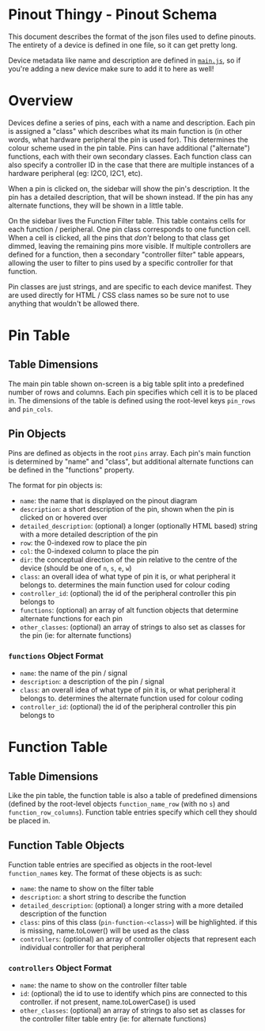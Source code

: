 # Pinout Thingy - Pinout Schema
This document describes the format of the json files used to define pinouts.  The entirety of a device is defined in one file, so it can get pretty long.

Device metadata like name and description are defined in [`main.js`](../main.js), so if you're adding a new device make sure to add it to here as well!

# Overview
Devices define a series of pins, each with a name and description.  Each pin is assigned a "class" which describes what its main function is (in other words, what hardware peripheral the pin is used for).  This determines the colour scheme used in the pin table.  Pins can have additional ("alternate") functions, each with their own secondary classes.  Each function class can also specify a controller ID in the case that there are multiple instances of a hardware peripheral (eg: I2C0, I2C1, etc).

When a pin is clicked on, the sidebar will show the pin's description.  It the pin has a detailed description, that will be shown instead.  If the pin has any alternate functions, they will be shown in a little table.

On the sidebar lives the Function Filter table.  This table contains cells for each function / peripheral.  One pin class corresponds to one function cell.  When a cell is clicked, all the pins that _don't_ belong to that class get dimmed, leaving the remaining pins more visible.  If multiple controllers are defined for a function, then a secondary "controller filter" table appears, allowing the user to filter to pins used by a specific controller for that function.

Pin classes are just strings, and are specific to each device manifest.  They are used directly for HTML / CSS class names so be sure not to use anything that wouldn't be allowed there.

# Pin Table
## Table Dimensions
The main pin table shown on-screen is a big table split into a predefined number of rows and columns.  Each pin specifies which cell it is to be placed in.  The dimensions of the table is defined using the root-level keys `pin_rows` and `pin_cols`.

## Pin Objects
Pins are defined as objects in the root `pins` array.  Each pin's main function is determined by "name" and "class", but additional alternate functions can be defined in the "functions" property.

The format for pin objects is:

- `name`: the name that is displayed on the pinout diagram
- `description`: a short description of the pin, shown when the pin is clicked on or hovered over
- `detailed_description`: (optional) a longer (optionally HTML based) string with a more detailed description of the pin
- `row`: the 0-indexed row to place the pin
- `col`: the 0-indexed column to place the pin
- `dir`: the conceptual direction of the pin relative to the centre of the device (should be one of `n`, `s`, `e`, `w`)
- `class`: an overall idea of what type of pin it is, or what peripheral it belongs to.  determines the main function used for colour coding
- `controller_id`: (optional) the id of the peripheral controller this pin belongs to
- `functions`: (optional) an array of alt function objects that determine alternate functions for each pin
- `other_classes`: (optional) an array of strings to also set as classes for the pin (ie: for alternate functions)
    
### `functions` Object Format
- `name`: the name of the pin / signal
- `description`: a description of the pin / signal
- `class`: an overall idea of what type of pin it is, or what peripheral it belongs to.  determines the alternate function used for colour coding
- `controller_id`: (optional) the id of the peripheral controller this pin belongs to



# Function Table
## Table Dimensions
Like the pin table, the function table is also a table of predefined dimensions (defined by the root-level objects `function_name_row` (with no `s`) and `function_row_columns`).  Function table entries specify which cell they should be placed in.

## Function Table Objects
Function table entries are specified as objects in the root-level `function_names`  key.  The format of these objects is as such:

- `name`: the name to show on the filter table
- `description`: a short string to describe the function
- `detailed_description`: (optional) a longer string with a more detailed description of the function
- `class`: pins of this class (`pin-function-<class>`) will be highlighted.  if this is missing, name.toLower() will be used as the class
- `controllers`: (optional) an array of controller objects that represent each individual controller for that peripheral
    
### `controllers` Object Format
- `name`: the name to show on the controller filter table
- `id`: (optional) the id to use to identify which pins are connected to this controller.  if not present, name.toLowerCase() is used
- `other_classes`: (optional) an array of strings to also set as classes for the controller filter table entry (ie: for alternate functions)

